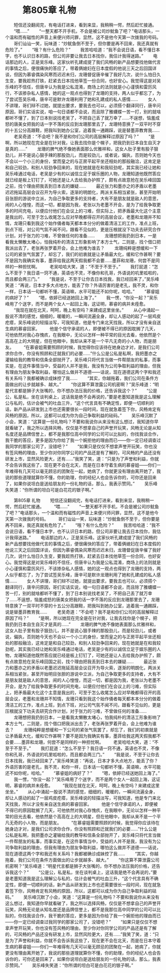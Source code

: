 # 　　第805章 礼物
　　短信还没翻阅完，有电话打进来，看到来显，我稍稍一愕，然后赶忙接通。
　　“喂……”
　　“一整天都不开手机，不会是被公司炒鱿鱼了吧？”电话那头，一个温和而有磁性的声音上来便兴师问罪，显然，这不是他今天第一次拨我的号码。
　　哥们讪讪一笑，玩味道：“炒鱿鱼倒不至于，但你要是再不回来，我还真就有危险了。”
　　“哦？有什么危险？”
　　我苦哈哈道：“我不会说日语，看不懂日本字，也不认识日本的路，但公司非要让我去日本找你，我估计我得迷路。”
　　电话那边的人，正是吴乐峰。这家伙听孔建成提了我们风畅的新产品想要找他做代言的事情之后，便很痛快的答应了，带着俩媳妇在日本度假的他说三天之后回国详谈，但因为慕睿偶染风寒而迟迟未归，龙珊督促唐辛催了我好几次，说什么怕日久生变，要我趁热打铁，赶紧去日本找他草签一份合同，也好安心。我觉得这是对吴乐峰的不信任，但唐辛认为我是公私混淆，商场上的法则就是小心谨慎和雷厉风行，不该掺杂私人感情，她的这一观点也得到了龙珊的支持，两人似乎都忘了，为了尝试签吴乐峰，唐辛可是默许龙珊利用了她和孔建成的私人感情……
　　女人不讲理，哥们辩不过她，就提出要求，要我去也可以，必须搭个翻译同行，唐辛问原因，哥们实话实说，咱一句日语都不会说，而且除了雅蠛蝶一苦一打，别的就啥都听不懂了，到了日本别说找老吴了，不把自己丢了就万幸了……不逞想，恼羞成怒的唐美女把我的话一字不落的反应到龙珊那里去了，龙珊特意换了一双平时不穿的十五公分高跟鞋，把我叫到她办公室，追着我一通踢踩，说是替墨菲教育我……
　　老吴奇道：“不会吧？我不是和你们公司的高层解释过原因了吗？”
　　“是啊，所以她现在完全是在针对我，让我去找你是个幌子，把我扔到日本自生自灭才是真的……”
　　龙珊的脾气绝不像她表面那么优雅祥和，这女人肚子里有股子狠劲儿，并不是说心狠手辣的那股劲儿，而是较劲儿，或者说，偏执，否则她今天也不会以一个小三的身份，堂而皇之的与正房平起平坐还相处的那般融洽，这肯定是和自己较劲，和别人较劲争回来的，现在她就是在和我较劲呢，其实我已经让她和吴乐峰通过电话，老吴是少有的以诚信立足于娱乐圈的人物，龙珊知道他既然答应就已经是板上钉钉了，可她还是让人去给我办护照了，颇有点故意抢在吴乐峰回国之前，找个理由把我丢到日本去的嫌疑……
　　最近张力和墨亦之的矛盾以老墨迟迟拖延高层会议召开为导火索，逐渐的明朗化，两派关系相当紧张，甚至开始明目张胆的游说中立派，为自己争取更多的支持者，大有不是朋友就是敌人的意思，闹的人心惶惶，而这一切，都是因为我，老张以为老墨不开会，是为了给我争取更多的时间充电，以便应付他们在会议上的刁难，但实际上，把矛盾最大化这个主意是我出的，可至于怎么收尾怎么应对早晚都得召开的高层会议，老墨和龙珊并不知情，龙珊只看到我这个始作俑者每天都本本分分的做着清洁工的工作，准点上班，到点下班，对公司气氛不闻不问，跟看不见似的，更是压根就没下功夫去研究合作计划，对于张力的刁难，不曾做任何的准备……
　　龙珊想把我扔到日本，一是看我太懒散太堵心，怕我纯朴的清洁工形象影响了本方士气，二则是，找个借口把我派出去了，老张再张罗着开会，会上他难为谁去？
　　龙珊纯粹是想缓和一下公司的紧张气氛罢了，却忘了，我们的初衷就是让矛盾最大化，缓和它作甚啊？要不是因为我确实有事，墨菲给我这两天假我都不会要……墨菲和龙珊，何尝不是同样的一种担忧啊。
　　老吴哈哈大笑，道：“不至于不至于。”
　　我打屁道：“怎么不至于？我日语一窍不通，英语也不灵，不像你和孔哥，外语说的叽里呱啦的，而且都会两三门。”
　　“我是说，不至于让你去日本找我，我已经回来了，”吴乐峰笑道：“再说，日本才多大点地方，能丢了你？外语厉害的是老孔，我不灵，和你一样，日本话一句都听不懂，英语嘛，水平可能还不如你呢，哈哈。”
　　“慕睿姐的病好了？”
　　“嗯，依婷已经送她回上海了。”
　　我一愣，“你没一起？”吴乐峰用了个送字，而不是两个女人一起回上海，这证明，慕睿的病并未痊愈。
　　“我现在就在北天，呵呵，晚上有空吗？来建成这里坐坐。”
　　从心中涌起一股说不清的感觉，细细的，暖暖的，一瞬间流遍全身，却让人感动的起了一层鸡皮疙瘩，吴乐峰说的轻描淡写，可我知道，他是专门来北天找我，所以才没有亲自送生病的慕睿回家。
　　他是个信守承诺的人，即便被不得已的原因耽搁了几天，可他依然对我心存愧疚，在我眼中，无论以怎样一种平常的目光去看，他依然是个高高在上的大明星，但在他眼中，我却从来不是一个平凡无奇的小人物，而是朋友。
　　“在慕睿姐需要照顾的时候，我觉得你应该待在她身边才对，是我们公司求你合作，你没有照顾和迁就我们的必要……”什么公是公私是私啊，我把墨亦之灌输给我的教导和信条全部抛开了，吴乐峰只将代言当做一件帮朋友的私事，而事实是，在这件事情当中，受益的人并不是我，我没有为公司争取利益的理由，但我有理由为朋友争取利益，哪怕这么做并不道德——话说，现在道德这两个字和我还有关系吗？我都被确诊成妹控了我……
　　“其实，你越拖着，我们公司在条件方面做出的让步就越多、越大。”
　　“你这算不算泄露公司机密啊？”吴乐峰道：“明星代言都是狮子大张嘴的，你不想办法压我的价格，还告诉我这个？”
　　“公是公，私是私，坐在谈判桌上，这话我是绝不会再说的，”要是老墨知道我是这么理解公与私的，估计会被气的吐血三升，“这个代言具有不确定性，即便一切顺利的话，新产品从研发到上市也还需要很长一段时间，现在就急着签下你，风畅肯定有风畅的原因，所以，这都可以成为你为自己争取利益的砝码。”
　　吴乐峰沉默了小会，笑道：“这算是一份礼物吗？不要和我说你从来没有这么想过，我知道你早就看破了，我之所以选择风畅，仅仅是不想拿自己的声誉开玩笑，风畅无论是从知名度还是品牌信誉上，都不是我那位高中同学的公司可以比拟的，你找我谈合作，我干脆的答应，更多是因为你给了我一个婉拒他的理由而已——你一定已经调查过我同学的那家公司了，没错吧？”
　　“如果只是仅仅不想拿声誉开玩笑，你也没有签风畅的理由，至少你对你同学公司的产品还是有了解的，可风畅的产品还没有研发上市，显然风险更大，还有……”我笑了笑，道：“只是为了声誉和利益，你就不会告诉我这些了，现在更不会在北天，而是在日本守着生病的慕睿姐——你们一年难得有几天可以毫无顾忌的团聚在一起，她病了，你就更没有理由离开她了，我说的那些道理就算你不懂，你的助理，你的经纪人也会告诉你的，可你还是回来了，如果你说坦白是送给朋友的一份礼物的话，那么，我表示赞同。”
　　吴乐峰失笑道：“你所谓的坦白可是白花花的银子啊。”

　　第805章 礼物
　　短信还没翻阅完，有电话打进来，看到来显，我稍稍一愕，然后赶忙接通。
　　“喂……”
　　“一整天都不开手机，不会是被公司炒鱿鱼了吧？”电话那头，一个温和而有磁性的声音上来便兴师问罪，显然，这不是他今天第一次拨我的号码。
　　哥们讪讪一笑，玩味道：“炒鱿鱼倒不至于，但你要是再不回来，我还真就有危险了。”
　　“哦？有什么危险？”
　　我苦哈哈道：“我不会说日语，看不懂日本字，也不认识日本的路，但公司非要让我去日本找你，我估计我得迷路。”
　　电话那边的人，正是吴乐峰。这家伙听孔建成提了我们风畅的新产品想要找他做代言的事情之后，便很痛快的答应了，带着俩媳妇在日本度假的他说三天之后回国详谈，但因为慕睿偶染风寒而迟迟未归，龙珊督促唐辛催了我好几次，说什么怕日久生变，要我趁热打铁，赶紧去日本找他草签一份合同，也好安心。我觉得这是对吴乐峰的不信任，但唐辛认为我是公私混淆，商场上的法则就是小心谨慎和雷厉风行，不该掺杂私人感情，她的这一观点也得到了龙珊的支持，两人似乎都忘了，为了尝试签吴乐峰，唐辛可是默许龙珊利用了她和孔建成的私人感情……
　　女人不讲理，哥们辩不过她，就提出要求，要我去也可以，必须搭个翻译同行，唐辛问原因，哥们实话实说，咱一句日语都不会说，而且除了雅蠛蝶一苦一打，别的就啥都听不懂了，到了日本别说找老吴了，不把自己丢了就万幸了……不逞想，恼羞成怒的唐美女把我的话一字不落的反应到龙珊那里去了，龙珊特意换了一双平时不穿的十五公分高跟鞋，把我叫到她办公室，追着我一通踢踩，说是替墨菲教育我……
　　老吴奇道：“不会吧？我不是和你们公司的高层解释过原因了吗？”
　　“是啊，所以她现在完全是在针对我，让我去找你是个幌子，把我扔到日本自生自灭才是真的……”
　　龙珊的脾气绝不像她表面那么优雅祥和，这女人肚子里有股子狠劲儿，并不是说心狠手辣的那股劲儿，而是较劲儿，或者说，偏执，否则她今天也不会以一个小三的身份，堂而皇之的与正房平起平坐还相处的那般融洽，这肯定是和自己较劲，和别人较劲争回来的，现在她就是在和我较劲呢，其实我已经让她和吴乐峰通过电话，老吴是少有的以诚信立足于娱乐圈的人物，龙珊知道他既然答应就已经是板上钉钉了，可她还是让人去给我办护照了，颇有点故意抢在吴乐峰回国之前，找个理由把我丢到日本去的嫌疑……
　　最近张力和墨亦之的矛盾以老墨迟迟拖延高层会议召开为导火索，逐渐的明朗化，两派关系相当紧张，甚至开始明目张胆的游说中立派，为自己争取更多的支持者，大有不是朋友就是敌人的意思，闹的人心惶惶，而这一切，都是因为我，老张以为老墨不开会，是为了给我争取更多的时间充电，以便应付他们在会议上的刁难，但实际上，把矛盾最大化这个主意是我出的，可至于怎么收尾怎么应对早晚都得召开的高层会议，老墨和龙珊并不知情，龙珊只看到我这个始作俑者每天都本本分分的做着清洁工的工作，准点上班，到点下班，对公司气氛不闻不问，跟看不见似的，更是压根就没下功夫去研究合作计划，对于张力的刁难，不曾做任何的准备……
　　龙珊想把我扔到日本，一是看我太懒散太堵心，怕我纯朴的清洁工形象影响了本方士气，二则是，找个借口把我派出去了，老张再张罗着开会，会上他难为谁去？
　　龙珊纯粹是想缓和一下公司的紧张气氛罢了，却忘了，我们的初衷就是让矛盾最大化，缓和它作甚啊？要不是因为我确实有事，墨菲给我这两天假我都不会要……墨菲和龙珊，何尝不是同样的一种担忧啊。
　　老吴哈哈大笑，道：“不至于不至于。”
　　我打屁道：“怎么不至于？我日语一窍不通，英语也不灵，不像你和孔哥，外语说的叽里呱啦的，而且都会两三门。”
　　“我是说，不至于让你去日本找我，我已经回来了，”吴乐峰笑道：“再说，日本才多大点地方，能丢了你？外语厉害的是老孔，我不灵，和你一样，日本话一句都听不懂，英语嘛，水平可能还不如你呢，哈哈。”
　　“慕睿姐的病好了？”
　　“嗯，依婷已经送她回上海了。”
　　我一愣，“你没一起？”吴乐峰用了个送字，而不是两个女人一起回上海，这证明，慕睿的病并未痊愈。
　　“我现在就在北天，呵呵，晚上有空吗？来建成这里坐坐。”
　　从心中涌起一股说不清的感觉，细细的，暖暖的，一瞬间流遍全身，却让人感动的起了一层鸡皮疙瘩，吴乐峰说的轻描淡写，可我知道，他是专门来北天找我，所以才没有亲自送生病的慕睿回家。
　　他是个信守承诺的人，即便被不得已的原因耽搁了几天，可他依然对我心存愧疚，在我眼中，无论以怎样一种平常的目光去看，他依然是个高高在上的大明星，但在他眼中，我却从来不是一个平凡无奇的小人物，而是朋友。
　　“在慕睿姐需要照顾的时候，我觉得你应该待在她身边才对，是我们公司求你合作，你没有照顾和迁就我们的必要……”什么公是公私是私啊，我把墨亦之灌输给我的教导和信条全部抛开了，吴乐峰只将代言当做一件帮朋友的私事，而事实是，在这件事情当中，受益的人并不是我，我没有为公司争取利益的理由，但我有理由为朋友争取利益，哪怕这么做并不道德——话说，现在道德这两个字和我还有关系吗？我都被确诊成妹控了我……
　　“其实，你越拖着，我们公司在条件方面做出的让步就越多、越大。”
　　“你这算不算泄露公司机密啊？”吴乐峰道：“明星代言都是狮子大张嘴的，你不想办法压我的价格，还告诉我这个？”
　　“公是公，私是私，坐在谈判桌上，这话我是绝不会再说的，”要是老墨知道我是这么理解公与私的，估计会被气的吐血三升，“这个代言具有不确定性，即便一切顺利的话，新产品从研发到上市也还需要很长一段时间，现在就急着签下你，风畅肯定有风畅的原因，所以，这都可以成为你为自己争取利益的砝码。”
　　吴乐峰沉默了小会，笑道：“这算是一份礼物吗？不要和我说你从来没有这么想过，我知道你早就看破了，我之所以选择风畅，仅仅是不想拿自己的声誉开玩笑，风畅无论是从知名度还是品牌信誉上，都不是我那位高中同学的公司可以比拟的，你找我谈合作，我干脆的答应，更多是因为你给了我一个婉拒他的理由而已——你一定已经调查过我同学的那家公司了，没错吧？”
　　“如果只是仅仅不想拿声誉开玩笑，你也没有签风畅的理由，至少你对你同学公司的产品还是有了解的，可风畅的产品还没有研发上市，显然风险更大，还有……”我笑了笑，道：“只是为了声誉和利益，你就不会告诉我这些了，现在更不会在北天，而是在日本守着生病的慕睿姐——你们一年难得有几天可以毫无顾忌的团聚在一起，她病了，你就更没有理由离开她了，我说的那些道理就算你不懂，你的助理，你的经纪人也会告诉你的，可你还是回来了，如果你说坦白是送给朋友的一份礼物的话，那么，我表示赞同。”
　　吴乐峰失笑道：“你所谓的坦白可是白花花的银子啊。”
